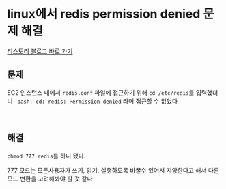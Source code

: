 # linux에서 redis permission denied 문제 해결

[티스토리 블로그 바로 가기](https://kyleeee.tistory.com/entry/TIL42-linux에서-redis-permission-denied-문제-해결)

## 문제 

EC2 인스턴스 내에서 ```redis.conf``` 파일에 접근하기 위해 ```cd /etc/redis```를 입력했더니 ```-bash: cd: redis: Permission denied``` 라며 접근할 수 없었다

<br>

## 해결

```chmod 777 redis```를 하니 됐다.

777 모드는 모든사용자가 쓰기, 읽기, 실행하도록 바꿀수 있어서 지양한다고 해서 다른 모드 변환을 고려해봐야 할 것 같다
